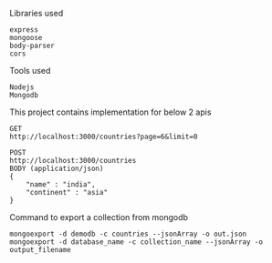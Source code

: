 Libraries used
```
express
mongoose
body-parser
cors
```

Tools used
```
Nodejs
Mongodb
```

This project contains implementation for below 2 apis
```
GET
http://localhost:3000/countries?page=6&limit=0

POST
http://localhost:3000/countries
BODY (application/json)
{
    "name" : "india",
    "continent" : "asia"
}
```


Command to export a collection from mongodb
```
mongoexport -d demodb -c countries --jsonArray -o out.json
mongoexport -d database_name -c collection_name --jsonArray -o output_filename
```